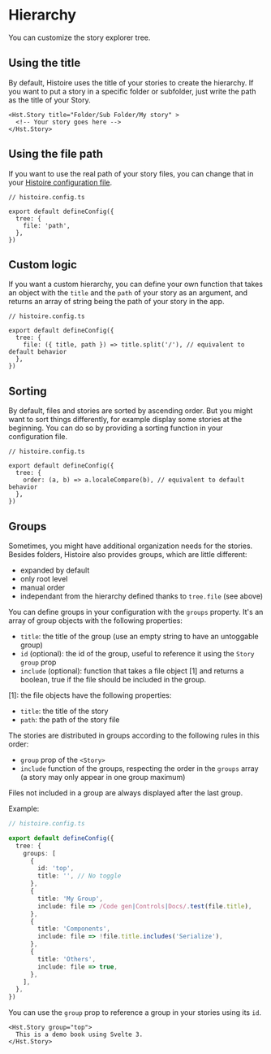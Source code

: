 # Hierarchy

You can customize the story explorer tree.

## Using the title

By default, Histoire uses the title of your stories to create the hierarchy. If you want to put a story in a specific folder or subfolder, just write the path as the title of your Story.

```svelte{1}
<Hst.Story title="Folder/Sub Folder/My story" >
  <!-- Your story goes here -->
</Hst.Story>
```

## Using the file path

If you want to use the real path of your story files, you can change that in your [Histoire configuration file](/guide/config).

```ts{5}
// histoire.config.ts

export default defineConfig({ 
  tree: {
    file: 'path',
  },
})
```

## Custom logic

If you want a custom hierarchy, you can define your own function that takes an object with the `title` and the `path` of your story as an argument, and returns an array of string being the path of your story in the app.

```ts{5}
// histoire.config.ts

export default defineConfig({ 
  tree: {
    file: ({ title, path }) => title.split('/'), // equivalent to default behavior
  },
})
```

## Sorting

By default, files and stories are sorted by ascending order. But you might want to sort things differently, for example display some stories at the beginning. You can do so by providing a sorting function in your configuration file.

```ts{5}
// histoire.config.ts

export default defineConfig({ 
  tree: {
    order: (a, b) => a.localeCompare(b), // equivalent to default behavior
  },
})
```

## Groups

Sometimes, you might have additional organization needs for the stories. Besides folders, Histoire also provides groups, which are little different:

- expanded by default
- only root level
- manual order
- independant from the hierarchy defined thanks to `tree.file` (see above)

You can define groups in your configuration with the `groups` property. It's an array of group objects with the following properties:

- `title`: the title of the group (use an empty string to have an untoggable group)
- `id` (optional): the id of the group, useful to reference it using the `Story` `group` prop
- `include` (optional): function that takes a file object [1] and returns a boolean, true if the file should be included in the group.

[1]: the file objects have the following properties:
- `title`: the title of the story
- `path`: the path of the story file

The stories are distributed in groups according to the following rules in this order:
- `group` prop of the `<Story>`
- `include` function of the groups, respecting the order in the `groups` array (a story may only appear in one group maximum)

Files not included in a group are always displayed after the last group.

Example:

```ts
// histoire.config.ts

export default defineConfig({ 
  tree: {
    groups: [
      {
        id: 'top',
        title: '', // No toggle
      },
      {
        title: 'My Group',
        include: file => /Code gen|Controls|Docs/.test(file.title),
      },
      {
        title: 'Components',
        include: file => !file.title.includes('Serialize'),
      },
      {
        title: 'Others',
        include: file => true,
      },
    ],
  },
})
```

You can use the `group` prop to reference a group in your stories using its `id`.

```svelte{1}
<Hst.Story group="top">
  This is a demo book using Svelte 3.
</Hst.Story>
```
